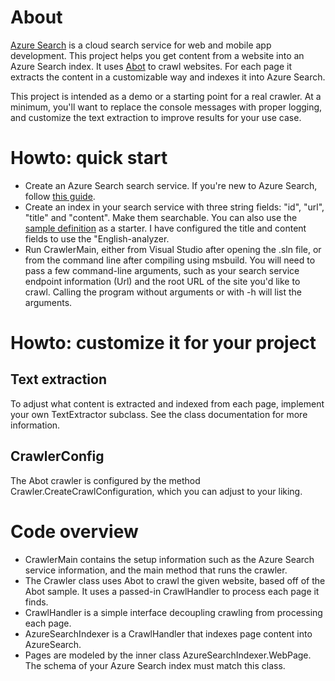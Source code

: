 # About

[Azure Search](https://azure.microsoft.com/en-us/services/search/) is a cloud search service for web and mobile app development. This project helps you get content from a website into an Azure Search index. It uses [Abot](https://github.com/sjdirect/abot) to crawl websites. For each page it extracts the content in a customizable way and indexes it into Azure Search.

This project is intended as a demo or a starting point for a real crawler. At a minimum, you'll want to replace the console messages with proper logging, and customize the text extraction to improve results for your use case.


# Howto: quick start

- Create an Azure Search search service. If you're new to Azure Search, follow [this guide](https://docs.microsoft.com/en-us/azure/search/search-create-service-portal).
- Create an index in your search service with three string fields: "id", "url", "title" and "content". Make them searchable. You can also use the [sample definition](./index.json) as a starter. I have configured the title and content fields to use the "English-analyzer.
- Run CrawlerMain, either from Visual Studio after opening the .sln file, or from the command line after compiling using msbuild. You will need to pass a few command-line arguments, such as your search service endpoint information (Url) and the root URL of the site you'd like to crawl. Calling the program without arguments or with -h will list the arguments.


# Howto: customize it for your project

## Text extraction

To adjust what content is extracted and indexed from each page, implement your own TextExtractor subclass. See the class documentation for more information.

## CrawlerConfig

The Abot crawler is configured by the method Crawler.CreateCrawlConfiguration, which you can adjust to your liking.


# Code overview

- CrawlerMain contains the setup information such as the Azure Search service information, and the main method that runs the crawler.
- The Crawler class uses Abot to crawl the given website, based off of the Abot sample. It uses a passed-in CrawlHandler to process each page it finds.
- CrawlHandler is a simple interface decoupling crawling from processing each page.
- AzureSearchIndexer is a CrawlHandler that indexes page content into AzureSearch.
- Pages are modeled by the inner class AzureSearchIndexer.WebPage. The schema of your Azure Search index must match this class.
